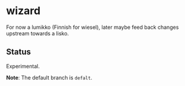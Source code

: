 # wizard

For now a lumikko (Finnish for wiesel), later maybe feed back changes upstream towards a lisko.

## Status

Experimental.

**Note**: The default branch is `defalt`.
